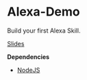 # Alexa-Demo

Build your first Alexa Skill.

[Slides](http://slides.com/maidoesthings/deck-2#/)

**Dependencies**
- [NodeJS](https://nodejs.org/en/)
